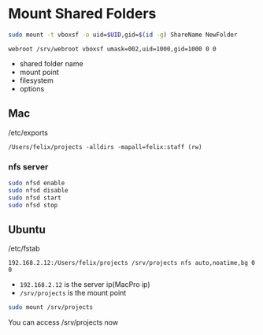 # Mount Shared Folders

```bash
sudo mount -t vboxsf -o uid=$UID,gid=$(id -g) ShareName NewFolder
```

```fstab
webroot /srv/webroot vboxsf umask=002,uid=1000,gid=1000 0 0
```

- shared folder name
- mount point
- filesystem
- options

## Mac

/etc/exports

```text
/Users/felix/projects -alldirs -mapall=felix:staff (rw)
```

### nfs server

```bash
sudo nfsd enable
sudo nfsd disable
sudo nfsd start
sudo nfsd stop
```

## Ubuntu

/etc/fstab

```text
192.168.2.12:/Users/felix/projects /srv/projects nfs auto,noatime,bg 0 0
```

- `192.168.2.12` is the server ip(MacPro ip)
- `/srv/projects` is the mount point

```bash
sudo mount /srv/projects
```

You can access /srv/projects now